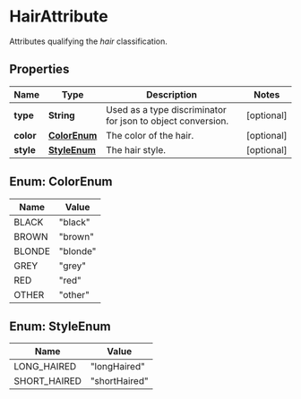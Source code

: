 

# HairAttribute

Attributes qualifying the _hair_ classification.

## Properties

| Name | Type | Description | Notes |
|------------ | ------------- | ------------- | -------------|
|**type** | **String** | Used as a type discriminator for json to object conversion. |  [optional] |
|**color** | [**ColorEnum**](#ColorEnum) | The color of the hair. |  [optional] |
|**style** | [**StyleEnum**](#StyleEnum) | The hair style. |  [optional] |



## Enum: ColorEnum

| Name | Value |
|---- | -----|
| BLACK | &quot;black&quot; |
| BROWN | &quot;brown&quot; |
| BLONDE | &quot;blonde&quot; |
| GREY | &quot;grey&quot; |
| RED | &quot;red&quot; |
| OTHER | &quot;other&quot; |



## Enum: StyleEnum

| Name | Value |
|---- | -----|
| LONG_HAIRED | &quot;longHaired&quot; |
| SHORT_HAIRED | &quot;shortHaired&quot; |




